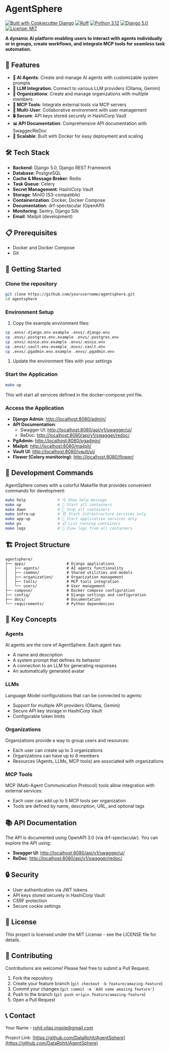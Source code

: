# AgentSphere

[![Built with Cookiecutter Django](https://img.shields.io/badge/built%20with-Cookiecutter%20Django-ff69b4.svg?logo=cookiecutter)](https://github.com/cookiecutter/cookiecutter-django/)
[![Ruff](https://img.shields.io/endpoint?url=https://raw.githubusercontent.com/astral-sh/ruff/main/assets/badge/v2.json)](https://github.com/astral-sh/ruff)
[![Python 3.12](https://img.shields.io/badge/python-3.12-blue.svg)](https://www.python.org/downloads/release/python-3120/)
[![Django 5.0](https://img.shields.io/badge/django-5.0-green.svg)](https://docs.djangoproject.com/en/5.0/releases/5.0/)
[![License: MIT](https://img.shields.io/badge/License-MIT-yellow.svg)](https://opensource.org/licenses/MIT)

**A dynamic AI platform enabling users to interact with agents individually or in groups, create workflows, and integrate MCP tools for seamless task automation.**

## 🌟 Features

- **🤖 AI Agents**: Create and manage AI agents with customizable system prompts
- **🔄 LLM Integration**: Connect to various LLM providers (Ollama, Gemini)
- **🏢 Organizations**: Create and manage organizations with multiple members
- **🔧 MCP Tools**: Integrate external tools via MCP servers
- **👥 Multi-User**: Collaborative environment with user management
- **🔒 Secure**: API keys stored securely in HashiCorp Vault
- **📊 API Documentation**: Comprehensive API documentation with Swagger/ReDoc
- **🚀 Scalable**: Built with Docker for easy deployment and scaling

## 🛠️ Tech Stack

- **Backend**: Django 5.0, Django REST Framework
- **Database**: PostgreSQL
- **Cache & Message Broker**: Redis
- **Task Queue**: Celery
- **Secret Management**: HashiCorp Vault
- **Storage**: MinIO (S3-compatible)
- **Containerization**: Docker, Docker Compose
- **Documentation**: drf-spectacular (OpenAPI)
- **Monitoring**: Sentry, Django Silk
- **Email**: Mailpit (development)

## 📋 Prerequisites

- Docker and Docker Compose
- Git

## 🚀 Getting Started

### Clone the repository

```bash
git clone https://github.com/yourusername/agentsphere.git
cd agentsphere
```

### Environment Setup

1. Copy the example environment files:

```bash
cp .envs/.django.env.example .envs/.django.env
cp .envs/.postgres.env.example .envs/.postgres.env
cp .envs/.minio.env.example .envs/.minio.env
cp .envs/.vault.env.example .envs/.vault.env
cp .envs/.pgadmin.env.example .envs/.pgadmin.env
```

1. Update the environment files with your settings

### Start the Application

```bash
make up
```

This will start all services defined in the docker-compose.yml file.

### Access the Application

- **Django Admin**: [http://localhost:8080/admin/](http://localhost:8080/admin/)
- **API Documentation**:
  - Swagger UI: [http://localhost:8080/api/v1/swagger/ui/](http://localhost:8080/api/v1/swagger/ui/)
  - ReDoc: [http://localhost:8080/api/v1/swagger/redoc/](http://localhost:8080/api/v1/swagger/redoc/)
- **PgAdmin**: [http://localhost:8080/pgadmin/](http://localhost:8080/pgadmin/)
- **Mailpit**: [http://localhost:8080/mailpit/](http://localhost:8080/mailpit/)
- **Vault UI**: [http://localhost:8080/vault/ui/](http://localhost:8080/vault/ui/)
- **Flower (Celery monitoring)**: [http://localhost:8080/flower/](http://localhost:8080/flower/)

## 🧰 Development Commands

AgentSphere comes with a colorful Makefile that provides convenient commands for development:

```bash
make help              # 🔍 Show help message
make up                # 🚀 Start all containers
make down              # 🛑 Stop all containers
make infra-up          # 🏗️ Start infrastructure services only
make app-up            # 📱 Start application services only
make ps                # 📋 List running containers
make logs              # 📜 View logs from all containers
```

## 🏗️ Project Structure

```text
agentsphere/
├── apps/                  # Django applications
│   ├── agents/            # AI agents functionality
│   ├── common/            # Shared utilities and models
│   ├── organization/      # Organization management
│   ├── tools/             # MCP tools integration
│   └── users/             # User management
├── compose/               # Docker compose configuration
├── config/                # Django settings and configuration
├── docs/                  # Documentation
└── requirements/          # Python dependencies
```

## 🔑 Key Concepts

### Agents

AI agents are the core of AgentSphere. Each agent has:

- A name and description
- A system prompt that defines its behavior
- A connection to an LLM for generating responses
- An automatically generated avatar

### LLMs

Language Model configurations that can be connected to agents:

- Support for multiple API providers (Ollama, Gemini)
- Secure API key storage in HashiCorp Vault
- Configurable token limits

### Organizations

Organizations provide a way to group users and resources:

- Each user can create up to 3 organizations
- Organizations can have up to 8 members
- Resources (Agents, LLMs, MCP tools) are associated with organizations

### MCP Tools

MCP (Multi-Agent Communication Protocol) tools allow integration with external services:

- Each user can add up to 5 MCP tools per organization
- Tools are defined by name, description, URL, and optional tags

## 📚 API Documentation

The API is documented using OpenAPI 3.0 (via drf-spectacular). You can explore the API using:

- **Swagger UI**: [http://localhost:8080/api/v1/swagger/ui/](http://localhost:8080/api/v1/swagger/ui/)
- **ReDoc**: [http://localhost:8080/api/v1/swagger/redoc/](http://localhost:8080/api/v1/swagger/redoc/)

## 🔒 Security

- User authentication via JWT tokens
- API keys stored securely in HashiCorp Vault
- CSRF protection
- Secure cookie settings

## 📄 License

This project is licensed under the MIT License - see the LICENSE file for details.

## 🤝 Contributing

Contributions are welcome! Please feel free to submit a Pull Request.

1. Fork the repository
2. Create your feature branch (`git checkout -b feature/amazing-feature`)
3. Commit your changes (`git commit -m 'Add some amazing feature'`)
4. Push to the branch (`git push origin feature/amazing-feature`)
5. Open a Pull Request

## 📞 Contact

Your Name - [rohit.vilas.ingole@gmail.com](mailto:rohit.vilas.ingole@gmail.com)

Project Link: [https://github.com/DataRohit/AgentSphere](https://github.com/DataRohit/AgentSphere)
